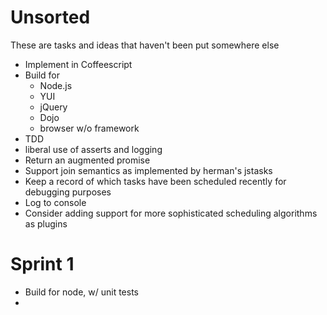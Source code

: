 Unsorted
========
These are tasks and ideas that haven't been put somewhere else

* Implement in Coffeescript
* Build for
  * Node.js
  * YUI
  * jQuery
  * Dojo
  * browser w/o framework
* TDD
* liberal use of asserts and logging
* Return an augmented promise
* Support join semantics as implemented by herman's jstasks
* Keep a record of which tasks have been scheduled recently for debugging purposes
* Log to console
* Consider adding support for more sophisticated scheduling algorithms as plugins

Sprint 1
========
* Build for node, w/ unit tests
* 
